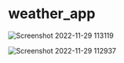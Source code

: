 # weather_app



![Screenshot 2022-11-29 113119](https://user-images.githubusercontent.com/114311730/204455998-ad6d67b5-9b24-45fa-9a53-a52e130e4e15.png)

![Screenshot 2022-11-29 112937](https://user-images.githubusercontent.com/114311730/204455855-6f0ddd32-c6bf-40df-ad65-f5f1eaa1cd3c.png)

